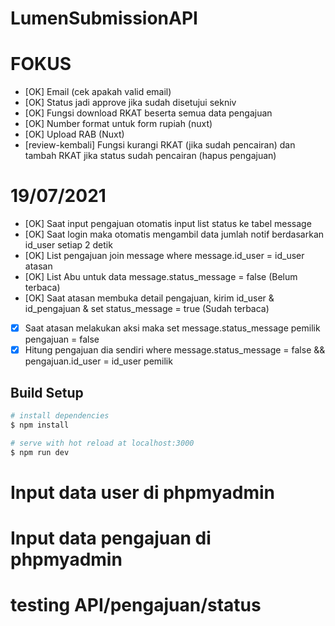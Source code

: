 # LumenSubmissionAPI
# FOKUS
- [OK] Email (cek apakah valid email)
- [OK] Status jadi approve jika sudah disetujui sekniv
- [OK] Fungsi download RKAT beserta semua data pengajuan
- [OK] Number format untuk form rupiah (nuxt)
- [OK] Upload RAB (Nuxt)
- [review-kembali] Fungsi kurangi RKAT (jika sudah pencairan) dan tambah RKAT jika status sudah pencairan (hapus pengajuan)

# 19/07/2021
- [OK] Saat input pengajuan otomatis input list status ke tabel message
- [OK] Saat login maka otomatis mengambil data jumlah notif berdasarkan id_user setiap 2 detik
- [OK] List pengajuan join message where message.id_user = id_user atasan
- [OK] List Abu untuk data message.status_message = false (Belum terbaca)
- [OK] Saat atasan membuka detail pengajuan, kirim id_user & id_pengajuan & set status_message = true (Sudah terbaca)
- [x] Saat atasan melakukan aksi maka set message.status_message pemilik pengajuan = false
- [x] Hitung pengajuan dia sendiri where message.status_message = false && pengajuan.id_user = id_user pemilik

## Build Setup

```bash
# install dependencies
$ npm install

# serve with hot reload at localhost:3000
$ npm run dev

```
# Input data user di phpmyadmin
# Input data pengajuan di phpmyadmin
# testing API/pengajuan/status


